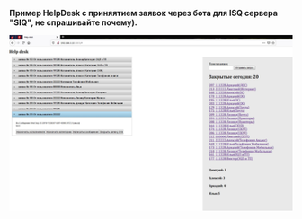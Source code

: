 <b>Пример HelpDesk с приняятием заявок через бота для ISQ сервера "SIQ", не спрашивайте почему).</b>


![screenshot](https://github.com/Mak2k2/Portfolio/blob/master/HelpDesk/!Screenshots/%D0%A1%D0%BD%D0%B8%D0%BC%D0%BE%D0%BA1.JPG)
